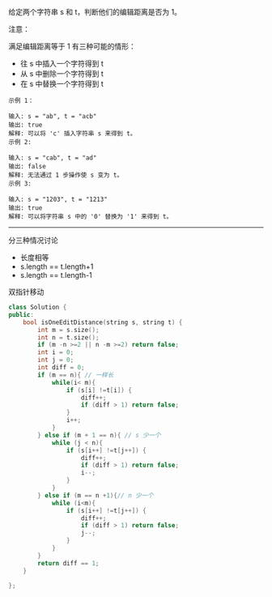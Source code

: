 给定两个字符串 s 和 t，判断他们的编辑距离是否为 1。

注意：

满足编辑距离等于 1 有三种可能的情形：

- 往 s 中插入一个字符得到 t
- 从 s 中删除一个字符得到 t
- 在 s 中替换一个字符得到 t

```case
示例 1：

输入: s = "ab", t = "acb"
输出: true
解释: 可以将 'c' 插入字符串 s 来得到 t。
示例 2:

输入: s = "cab", t = "ad"
输出: false
解释: 无法通过 1 步操作使 s 变为 t。
示例 3:

输入: s = "1203", t = "1213"
输出: true
解释: 可以将字符串 s 中的 '0' 替换为 '1' 来得到 t。
```

---

分三种情况讨论

- 长度相等
- s.length == t.length+1
- s.length == t.length-1

双指针移动

```cpp
class Solution {
public:
    bool isOneEditDistance(string s, string t) {
        int m = s.size();
        int n = t.size();
        if (m -n >=2 || n -m >=2) return false;
        int i = 0;
        int j = 0;
        int diff = 0;
        if (m == n){ // 一样长
            while(i< m){
                if (s[i] !=t[i]) {
                    diff++;
                    if (diff > 1) return false;
                }
                i++;
            }
        } else if (m + 1 == n){ // s 少一个
            while (j < n){
                if (s[i++] !=t[j++]) {
                    diff++;
                    if (diff > 1) return false;
                    i--;
                }
            }
        } else if (m == n +1){// n 少一个
            while (i<m){
                if (s[i++] !=t[j++]) {
                    diff++;
                    if (diff > 1) return false;
                    j--;
                }
            }
        }
        return diff == 1;
    }

};
```
